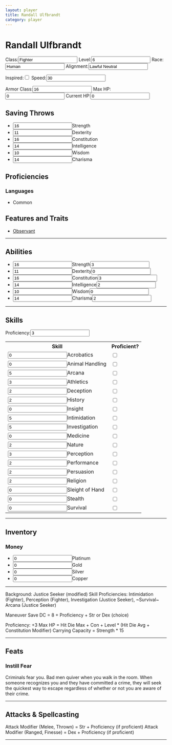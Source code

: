 ```yaml
---
layout: player
title: Randall Ulfbrandt
category: player
---
```


<h1>Randall Ulfbrandt</h1>

<label>Class:<input type="text" id="class" value="Fighter"></label>
<label>Level:<input type="number" size="2" id="level" value="6"></label>
<label>Race:<input type="text" id="race" value="Human"></label>
<label>Alignment:<input type="text" id="alignment" value="Lawful Neutral"></label>

<label>Inspired:<input type="checkbox" id="inspired"></label>
<label>Speed:<input type="number" size="2" id="speed" value=30></label>

<label>Armor Class:<input type="number" size="2" id="ac" value=16></label>
<label>Max HP:<input type="number" size="3" id="max-hp" value=0></label>
<label>Current HP:<input type="number" size="3" id="current-hp" value=0></label>

<section class="saving-throws">
	<h2>Saving Throws</h2>
	<ul class="saving-throws-list">
		<li><label><input type="number" size="2" id="strength-score" max=99 value=16>Strength</label></li>
		<li><label><input type="number" size="2" id="strength-score" max=99 value=11>Dexterity</label></li>
		<li><label><input type="number" size="2" id="strength-score" max=99 value=16>Constitution</label></li>
		<li><label><input type="number" size="2" id="strength-score" max=99 value=14>Intelligence</label></li>
		<li><label><input type="number" size="2" id="strength-score" value=10>Wisdom</label></li>
		<li><label><input type="number" size="2" id="strength-score" value=14>Charisma</label></li>
	</ul>
</section>

<section class="proficiencies">
	<h2>Proficiencies</h2>
	<div class="languages">
		<h3>Languages</h3>
		<ul class="languages-list">
			<li>Common</li>
		</ul>
	</div>
</section>

<section class="features">
	<h2>Features and Traits</h2>
	<ul class="features-list">
		<li><a href="https://www.dndbeyond.com/feats/observant">Observant</a></li>
	</ul>
</section>

- - - -

<section class="abilities">
	<h2>Abilities</h2>
	<ul class="ability-list">
		<li><label><input type="number" size="2" id="strength-score" value=16>Strength<input type="number" size="2" id="strength-modifier" value=3></label></li>
		<li><label><input type="number" size="2" id="strength-score" value=11>Dexterity<input type="number" size="2" id="strength-modifier" value=0></label></li>
		<li><label><input type="number" size="2" id="strength-score" value=16>Constitution<input type="number" size="2" id="strength-modifier" value=3></label></li>
		<li><label><input type="number" size="2" id="strength-score" value=14>Intelligence<input type="number" size="2" id="strength-modifier" value=2></label></li>
		<li><label><input type="number" size="2" id="strength-score" value=10>Wisdom<input type="number" size="2" id="strength-modifier" value=0></label></li>
		<li><label><input type="number" size="2" id="strength-score" value=14>Charisma<input type="number" size="2" id="strength-modifier" value=2></label></li>
	</ul>
</section>

- - - 

<section class="skills">
	<h2>Skills</h2>
	<label>Proficiency:<input type="number" size="2" id="proficiency" value=3></label>
	<table class="skill-table">
		<tr><th>Skill</th><th>Proficient?</th></tr>
		<tr><td><label><input type="number" class="skill-score" size="2" value=0 id="acrobatics-score"    >Acrobatics     </label></td><td><input type="checkbox" id="proficient"></td></tr>
		<tr><td><label><input type="number" class="skill-score" size="2" value=0 id="animal-score"        >Animal Handling</label></td><td><input type="checkbox" id="proficient"></td></tr>
		<tr><td><label><input type="number" class="skill-score" size="2" value=5 id="arcana-score"        >Arcana         </label></td><td><input type="checkbox" id="proficient"></td></tr>
		<tr><td><label><input type="number" class="skill-score" size="2" value=3 id="athletics-score"     >Athletics      </label></td><td><input type="checkbox" id="proficient"></td></tr>
		<tr><td><label><input type="number" class="skill-score" size="2" value=2 id="deception-score"     >Deception      </label></td><td><input type="checkbox" id="proficient"></td></tr>
		<tr><td><label><input type="number" class="skill-score" size="2" value=2 id="history-score"       >History        </label></td><td><input type="checkbox" id="proficient"></td></tr>
		<tr><td><label><input type="number" class="skill-score" size="2" value=0 id="insight-score"       >Insight        </label></td><td><input type="checkbox" id="proficient"></td></tr>
		<tr><td><label><input type="number" class="skill-score" size="2" value=5 id="intimidation-score"  >Intimidation   </label></td><td><input type="checkbox" id="proficient"></td></tr>
		<tr><td><label><input type="number" class="skill-score" size="2" value=5 id="investigation-score" >Investigation  </label></td><td><input type="checkbox" id="proficient"></td></tr>
		<tr><td><label><input type="number" class="skill-score" size="2" value=0 id="medicine-score"      >Medicine       </label></td><td><input type="checkbox" id="proficient"></td></tr>
		<tr><td><label><input type="number" class="skill-score" size="2" value=2 id="nature-score"        >Nature         </label></td><td><input type="checkbox" id="proficient"></td></tr>
		<tr><td><label><input type="number" class="skill-score" size="2" value=3 id="perception-score"    >Perception     </label></td><td><input type="checkbox" id="proficient"></td></tr>
		<tr><td><label><input type="number" class="skill-score" size="2" value=2 id="performance-score"   >Performance    </label></td><td><input type="checkbox" id="proficient"></td></tr>
		<tr><td><label><input type="number" class="skill-score" size="2" value=2 id="persuasion-score"    >Persuasion     </label></td><td><input type="checkbox" id="proficient"></td></tr>
		<tr><td><label><input type="number" class="skill-score" size="2" value=2 id="religion-score"      >Religion       </label></td><td><input type="checkbox" id="proficient"></td></tr>
		<tr><td><label><input type="number" class="skill-score" size="2" value=0 id="sleight-score"       >Sleight of Hand</label></td><td><input type="checkbox" id="proficient"></td></tr>
		<tr><td><label><input type="number" class="skill-score" size="2" value=0 id="stealth-score"       >Stealth        </label></td><td><input type="checkbox" id="proficient"></td></tr>
		<tr><td><label><input type="number" class="skill-score" size="2" value=0 id="survival-score"      >Survival       </label></td><td><input type="checkbox" id="proficient"></td></tr>
	</table>
</section>

- - -

<section class="intentory">
<h2>Inventory</h2>
<h3>Money</h3>
<ul class="money-list">
<label><li><input type="number" id="Platinum" value=0>Platinum</li></label>
<label><li><input type="number" id="Gold" value=0>Gold</li></label>
<label><li><input type="number" id="Silver" value=0>Silver</li></label>
<label><li><input type="number" id="Copper" value=0>Copper</li></label>
</ul>
<ul class="inventory-list">
</ul>
</section>

- - -

Background: Justice Seeker (modified)
Skill Proficiencies: Intimidation (Fighter), Perception (Fighter),  Investigation (Justice Seeker), ~Survival~ Arcana (Justice Seeker)

Maneuver Save DC = 8 + Proficiency + Str or Dex (choice)

Proficiency: +3
Max HP = Hit Die Max + Con + Level * (Hit Die Avg + Constitution Modifier)
Carrying Capacity = Strength * 15

- - - -
## Feats
### Instill Fear
Criminals fear you. Bad men quiver when you walk in the
room. When someone recognizes you and they have
committed a crime, they will seek the quickest way to escape
regardless of whether or not you are aware of their crime.

- - - -
## Attacks & Spellcasting
Attack Modifier (Melee, Thrown) = Str + Proficiency (if proficient)
Attack Modifier (Ranged, Finesse) = Dex + Proficiency (if proficient)
- - - -
